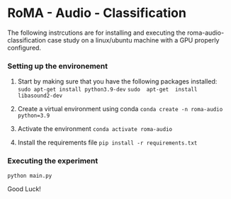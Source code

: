 # RoMA - Audio - Classification

The following instrcutions are for installing and executing the roma-audio-classification case study on a linux/ubuntu machine with a GPU properly configured.

### Setting up the environement
1. Start by making sure that you have the following packages installed:
`sudo apt-get install python3.9-dev`
`sudo  apt-get  install libasound2-dev`

2. Create a virtual environment using conda
`conda create -n roma-audio python=3.9`
3. Activate the environment
`conda activate roma-audio`
4. Install the requirements file
`pip install -r requirements.txt`

### Executing the experiment

`python main.py`

Good Luck!
